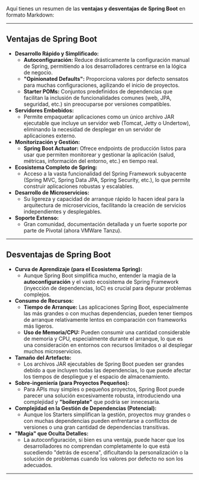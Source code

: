Aquí tienes un resumen de las **ventajas y desventajas de Spring Boot** en formato Markdown:

---

## Ventajas de Spring Boot

* **Desarrollo Rápido y Simplificado:**
    * **Autoconfiguración:** Reduce drásticamente la configuración manual de Spring, permitiendo a los desarrolladores centrarse en la lógica de negocio.
    * **"Opinionated Defaults":** Proporciona valores por defecto sensatos para muchas configuraciones, agilizando el inicio de proyectos.
    * **Starter POMs:** Conjuntos predefinidos de dependencias que facilitan la inclusión de funcionalidades comunes (web, JPA, seguridad, etc.) sin preocuparse por versiones compatibles.
* **Servidores Embebidos:**
    * Permite empaquetar aplicaciones como un único archivo JAR ejecutable que incluye un servidor web (Tomcat, Jetty o Undertow), eliminando la necesidad de desplegar en un servidor de aplicaciones externo.
* **Monitorización y Gestión:**
    * **Spring Boot Actuator:** Ofrece endpoints de producción listos para usar que permiten monitorear y gestionar la aplicación (salud, métricas, información del entorno, etc.) en tiempo real.
* **Ecosistema Completo de Spring:**
    * Acceso a la vasta funcionalidad del Spring Framework subyacente (Spring MVC, Spring Data JPA, Spring Security, etc.), lo que permite construir aplicaciones robustas y escalables.
* **Desarrollo de Microservicios:**
    * Su ligereza y capacidad de arranque rápido lo hacen ideal para la arquitectura de microservicios, facilitando la creación de servicios independientes y desplegables.
* **Soporte Extenso:**
    * Gran comunidad, documentación detallada y un fuerte soporte por parte de Pivotal (ahora VMWare Tanzu).

---

## Desventajas de Spring Boot

* **Curva de Aprendizaje (para el Ecosistema Spring):**
    * Aunque Spring Boot simplifica mucho, entender la magia de la **autoconfiguración** y el vasto ecosistema de Spring Framework (inyección de dependencias, IoC) es crucial para depurar problemas complejos.
* **Consumo de Recursos:**
    * **Tiempo de Arranque:** Las aplicaciones Spring Boot, especialmente las más grandes o con muchas dependencias, pueden tener tiempos de arranque relativamente lentos en comparación con frameworks más ligeros.
    * **Uso de Memoria/CPU:** Pueden consumir una cantidad considerable de memoria y CPU, especialmente durante el arranque, lo que es una consideración en entornos con recursos limitados o al desplegar muchos microservicios.
* **Tamaño del Artefacto:**
    * Los archivos JAR ejecutables de Spring Boot pueden ser grandes debido a que incluyen todas las dependencias, lo que puede afectar los tiempos de despliegue y el espacio de almacenamiento.
* **Sobre-ingeniería (para Proyectos Pequeños):**
    * Para APIs muy simples o pequeños proyectos, Spring Boot puede parecer una solución excesivamente robusta, introduciendo una complejidad y **"boilerplate"** que podría ser innecesaria.
* **Complejidad en la Gestión de Dependencias (Potencial):**
    * Aunque los Starters simplifican la gestión, proyectos muy grandes o con muchas dependencias pueden enfrentarse a conflictos de versiones o una gran cantidad de dependencias transitivas.
* **"Magia" que Oculta Detalles:**
    * La autoconfiguración, si bien es una ventaja, puede hacer que los desarrolladores no comprendan completamente lo que está sucediendo "detrás de escena", dificultando la personalización o la solución de problemas cuando los valores por defecto no son los adecuados.

---